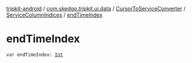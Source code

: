 [tripkit-android](../../../index.md) / [com.skedgo.tripkit.ui.data](../../index.md) / [CursorToServiceConverter](../index.md) / [ServiceColumnIndices](index.md) / [endTimeIndex](./end-time-index.md)

# endTimeIndex

`var endTimeIndex: `[`Int`](https://kotlinlang.org/api/latest/jvm/stdlib/kotlin/-int/index.html)